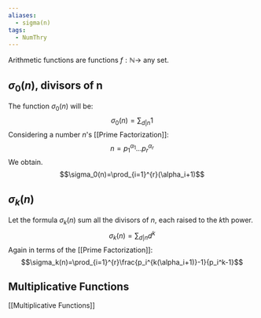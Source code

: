 ```yaml
---
aliases:
  - sigma(n)
tags:
  - NumThry
---
```

Arithmetic functions are functions $f:\mathbb{N}\to$ any set.
## $\sigma_0(n)$, divisors of n
The function $\sigma_0(n)$ will be:
$$\sigma_0(n)=\sum_{d|n}1$$
Considering a number $n$'s [[Prime Factorization]]:
$$n=p_1^{\alpha_1}\ldots p_{r}^{\alpha_r}$$
We obtain.
$$\sigma_0(n)=\prod_{i=1}^{r}(\alpha_i+1)$$
## $\sigma_k(n)$
Let the formula $\sigma_k(n)$ sum all the divisors of $n$, each raised to the $k$th power.
$$\sigma_k(n)=\sum_{d|n}d^{k}$$
Again in terms of the [[Prime Factorization]]:
$$\sigma_k(n)=\prod_{i=1}^{r}\frac{p_i^{k(\alpha_i+1)}-1}{p_i^k-1}$$
## Multiplicative Functions
[[Multiplicative Functions]]
